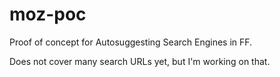 moz-poc
=======

Proof of concept for Autosuggesting Search Engines in FF.

Does not cover many search URLs yet, but I'm working on that.

